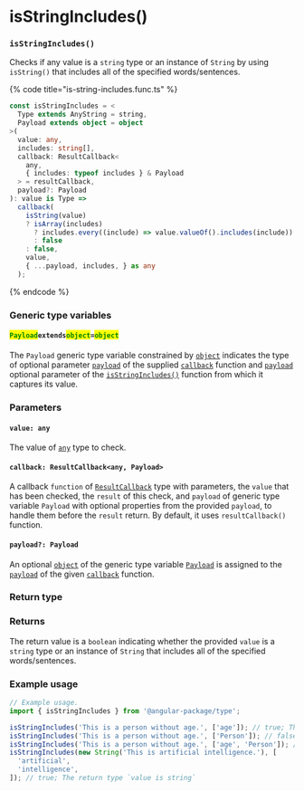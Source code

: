 # isStringIncludes()

### `isStringIncludes()`

Checks if any value is a `string` type or an instance of `String` by using `isString()` that includes all of the specified words/sentences.

{% code title="is-string-includes.func.ts" %}
```typescript
const isStringIncludes = <
  Type extends AnyString = string,
  Payload extends object = object
>(
  value: any,
  includes: string[],
  callback: ResultCallback<
    any,
    { includes: typeof includes } & Payload
  > = resultCallback,
  payload?: Payload
): value is Type =>
  callback(
    isString(value)
    ? isArray(includes)
      ? includes.every((include) => value.valueOf().includes(include))
      : false
    : false,
    value,
    { ...payload, includes, } as any
  );
```
{% endcode %}

### Generic type variables

#### <mark style="color:green;">**`Payload`**</mark>**`extends`**<mark style="color:green;">**`object`**</mark>**`=`**<mark style="color:green;">**`object`**</mark>

The `Payload` generic type variable constrained by [`object`](https://www.typescriptlang.org/docs/handbook/basic-types.html#object) indicates the type of optional parameter [`payload`](../types/resultcallback.md#payload-payload) of the supplied [`callback`](isstringincludes.md#callback-resultcallback-less-than-any-payload-greater-than) function and [`payload`](isstringincludes.md#payload-payload) optional parameter of the [`isStringIncludes()`](isstringincludes.md#isstringincludes) function from which it captures its value.

### Parameters

#### `value: any`

The value of [`any`](https://www.typescriptlang.org/docs/handbook/2/everyday-types.html#any) type to check.

#### `callback: ResultCallback<any, Payload>`

A callback `function` of [`ResultCallback`](../types/resultcallback.md) type with parameters, the `value` that has been checked, the `result` of this check, and `payload` of generic type variable `Payload` with optional properties from the provided `payload`, to handle them before the `result` return. By default, it uses `resultCallback()` function.

#### `payload?: Payload`

An optional [`object`](https://developer.mozilla.org/en-US/docs/Web/JavaScript/Reference/Global\_Objects/Object) of the generic type variable [`Payload`](isstringincludes.md#payloadextendsobject) is assigned to the [`payload`](../types/resultcallback.md#payload-payload) of the given [`callback`](isstringincludes.md#callback-resultcallback-less-than-any-payload-greater-than) function.

### Return type

### Returns

The return value is a `boolean` indicating whether the provided `value` is a `string` type or an instance of `String` that includes all of the specified words/sentences.

### Example usage

```typescript
// Example usage.
import { isStringIncludes } from '@angular-package/type';

isStringIncludes('This is a person without age.', ['age']); // true; The return type `value is string`
isStringIncludes('This is a person without age.', ['Person']); // false; The return type `value is string`
isStringIncludes('This is a person without age.', ['age', 'Person']); // false; The return type `value is string`
isStringIncludes(new String('This is artificial intelligence.'), [
  'artificial',
  'intelligence',
]); // true; The return type `value is string`
```
